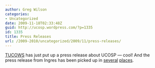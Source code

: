 ```yaml
---
author: Greg Wilson
categories:
- Uncategorized
date: 2009-11-18T02:33:48Z
guid: http://ucosp.wordpress.com/?p=1335
id: 1335
title: Press Releases
url: /2009-2010/uncategorized/2009/11/press-releases/
---
```


[TUCOWS](http://tucowsinc.com/news/2009/11/tucows-supports-ucosp-to-foster-education-in-open-source/) has just put up a press release about UCOSP &#8212; cool! And the press release from Ingres has been picked up in [several](http://linux.sys-con.com/node/1154439) [places](http://www.businesswire.com/portal/site/google/?ndmViewId=news_view&newsId=20091022005327&newsLang=en).